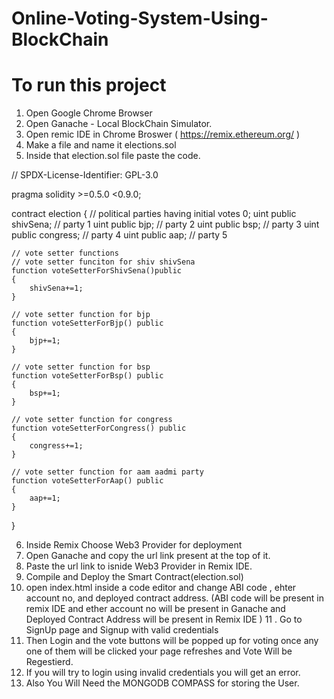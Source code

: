 # Online-Voting-System-Using-BlockChain

# To run this project

1. Open Google Chrome Browser
2. Open Ganache - Local BlockChain Simulator.
3. Open remic IDE in Chrome Broswer ( https://remix.ethereum.org/ )
4. Make a file and name it elections.sol
5. Inside that election.sol file paste the code.

// SPDX-License-Identifier: GPL-3.0

pragma solidity >=0.5.0 <0.9.0;

contract election
{
    // political parties having initial votes 0;
    uint public shivSena; // party 1
    uint public bjp; // party 2
    uint public bsp; // party 3
    uint public congress; // party 4
    uint public aap; // party 5

    // vote setter functions
    // vote setter funciton for shiv shivSena
    function voteSetterForShivSena()public
    {
        shivSena+=1;
    }

    // vote setter function for bjp
    function voteSetterForBjp() public
    {
        bjp+=1;
    }

    // vote setter function for bsp
    function voteSetterForBsp() public
    {
        bsp+=1;
    }

    // vote setter function for congress
    function voteSetterForCongress() public
    {
        congress+=1;
    }

    // vote setter function for aam aadmi party
    function voteSetterForAap() public
    {
        aap+=1;
    }

}


6. Inside Remix Choose Web3 Provider for deployment
7. Open Ganache and copy the url link present at the top of it.
8. Paste the url link to isnide Web3 Provider in Remix IDE.
9. Compile and Deploy the Smart Contract(election.sol)
10. open index.html inside a code editor and change ABI code , ehter account no, and deployed contract address.
(ABI code will be present in remix IDE and ether account no will be present in Ganache and Deployed Contract Address will be present in Remix IDE )
11 . Go to SignUp page and Signup with valid credentials
12. Then Login  and the vote buttons will be popped up for voting once any one of them will be clicked your page refreshes and Vote Will be Regestierd.
13. If you will try to login using invalid credentials you will get an error.
14. Also You Will Need the MONGODB COMPASS for storing the User.
